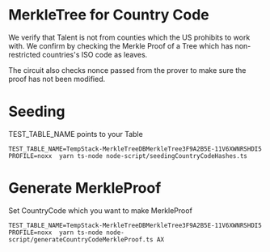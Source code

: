 # MerkleTree for Country Code

We verify that Talent is not from counties which the US prohibits to work with. We confirm by checking the Merkle Proof of a Tree which has non-restricted countries's ISO code as leaves.

The circuit also checks nonce passed from the prover to make sure the proof has not been modified.

# Seeding

TEST_TABLE_NAME points to your Table

```
TEST_TABLE_NAME=TempStack-MerkleTreeDBMerkleTree3F9A2B5E-11V6XWNRSHDI5 PROFILE=noxx  yarn ts-node node-script/seedingCountryCodeHashes.ts
```

# Generate MerkleProof

Set CountryCode which you want to make MerkleProof

```
TEST_TABLE_NAME=TempStack-MerkleTreeDBMerkleTree3F9A2B5E-11V6XWNRSHDI5 PROFILE=noxx  yarn ts-node node-script/generateCountryCodeMerkleProof.ts AX
```
